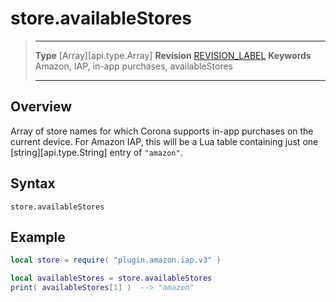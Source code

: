 # store.availableStores

> --------------------- ------------------------------------------------------------------------------------------
> __Type__              [Array][api.type.Array]
> __Revision__          [REVISION_LABEL](REVISION_URL)
> __Keywords__          Amazon, IAP, in-app purchases, availableStores
> --------------------- ------------------------------------------------------------------------------------------


## Overview

Array of store names for which Corona supports <nobr>in-app</nobr> purchases on the current device. For Amazon&nbsp;IAP, this will be a Lua table containing just one [string][api.type.String] entry of `"amazon"`.


## Syntax

	store.availableStores


## Example

``````lua
local store = require( "plugin.amazon.iap.v3" )

local availableStores = store.availableStores
print( availableStores[1] )  --> "amazon"
``````
